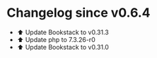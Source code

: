 # Changelog since v0.6.4
- ⬆ Update Bookstack to v0.31.3 
- ⬆ Update php to 7.3.26-r0 
- ⬆ Update Bookstack to v0.31.0 
